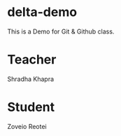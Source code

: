 # delta-demo
This is a Demo for Git &amp; Github class.
 
# Teacher
Shradha Khapra

# Student
Zoveio Reotei